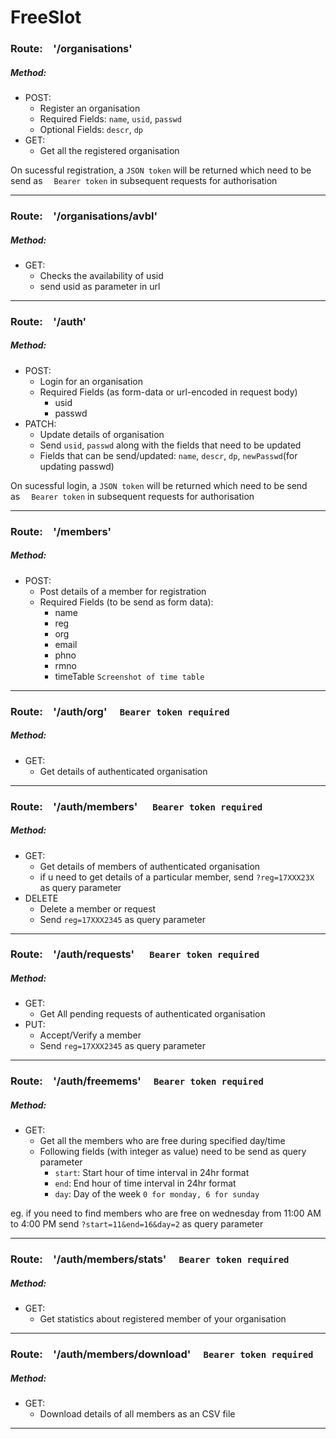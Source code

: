 # FreeSlot
### Route:&emsp;'/organisations'
##### Method: 
* POST:
    * Register an organisation
    * Required Fields: ``name``, ``usid``, ``passwd``
    * Optional Fields: ``descr``, ``dp``
* GET: 
    * Get all the registered organisation
    
On sucessful registration, a `JSON token` will be returned which need to be send as&emsp; `Bearer token` in subsequent requests for authorisation

----

### Route:&emsp;'/organisations/avbl'
##### Method: 

* GET: 
    * Checks the availability of usid
    * send usid as parameter in url
----

### Route:&emsp;'/auth'
##### Method: 
* POST: 
    * Login for an organisation
    * Required Fields (as form-data or url-encoded in request body)
        * usid
        * passwd
* PATCH:
    * Update details of organisation
    * Send ```usid```, ```passwd``` along with the fields that need to be updated
    * Fields that can be send/updated: ``name``, ``descr``, ``dp``, ``newPasswd``(for updating passwd)

On sucessful login, a `JSON token` will be returned which need to be send as&emsp; `Bearer token` in subsequent requests for authorisation

----
### Route:&emsp;'/members'
##### Method: 
* POST: 
    * Post details of a member for registration
    * Required Fields (to be send as form data):
        * name
        * reg
        * org
        * email
        * phno
        * rmno
        * timeTable `Screenshot of time table`
----
### Route:&emsp;'/auth/org'&emsp; `Bearer token required`
##### Method: 
* GET:  
    * Get details of authenticated organisation
----

### Route:&emsp;'/auth/members' &emsp; `Bearer token required`
##### Method: 
* GET:
    * Get details of members of authenticated organisation
    * if u need to get details of a particular member, send `?reg=17XXX23X` as query parameter
* DELETE
    * Delete a member or request
    * Send `reg=17XXX2345` as query parameter
    
----
### Route:&emsp;'/auth/requests' &emsp; `Bearer token required`
##### Method: 
* GET:
    * Get All pending requests of authenticated organisation
* PUT:
    * Accept/Verify a member
    * Send `reg=17XXX2345` as query parameter
---
### Route:&emsp;'/auth/freemems'&emsp; `Bearer token required`
##### Method: 
* GET:  
    * Get all the members who are free during specified day/time
    * Following fields (with integer as value) need to be send as query parameter
        * `start`: Start hour of time interval in 24hr format
        * `end`: End hour of time interval in 24hr format
        * `day`: Day of the week `0 for monday, 6 for sunday`

eg. if you need to find members who are free on wednesday from 11:00 AM to 4:00 PM
send `?start=11&end=16&day=2` as query parameter

----
### Route:&emsp;'/auth/members/stats'&emsp; `Bearer token required`
##### Method: 
* GET:  
    * Get statistics about registered member of your organisation
----
### Route:&emsp;'/auth/members/download'&emsp; `Bearer token required`
##### Method: 
* GET:  
    * Download details of all members as an CSV file
----
